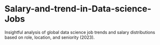 # Salary-and-trend-in-Data-science-Jobs
Insightful analysis of global data science job trends and salary distributions based on role, location, and seniority (2023).
